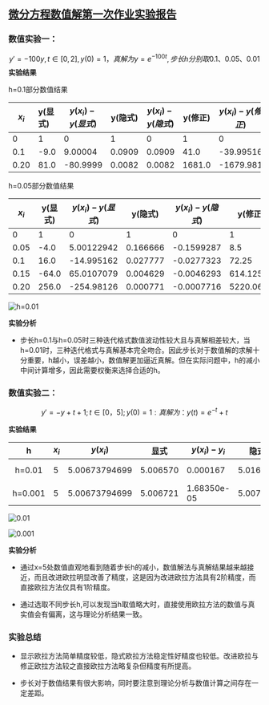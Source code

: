 ## <u>**微分方程数值解第一次作业实验报告**</u>

### **数值实验一：**


$$
y'=-100y,t∈[0,2],y(0)=1，真解为y=e^{-100t},步长h分别取0.1、0.05、0.01
$$
**实验结果**

h=0.1部分数值结果

| $x_i$ | y(显式) | $y(x_i)-y(显式)$ | y(隐式) | $y(x_i)-y(隐式)$ | y(修正) | $y(x_i)-y(修正)$ |
| ----- | :------ | ---------------- | ------- | ---------------- | ------- | ---------------- |
| 0     | 1       | 0                | 1       | 0                | 1       | 0                |
| 0.1   | -9.0    | 9.00004          | 0.0909  | 0.0909           | 41.0    | -39.99516        |
| 0.20  | 81.0    | -80.9999         | 0.0082  | 0.0082           | 1681.0  | -1679.981        |

h=0.05部分数值结果

| $x_i$ | y(显式) | $y(x_i)-y(显式)$ | y(隐式)  | $y(x_i)-y(隐式)$ | y(修正)   | $y(x_i)-y(修正)$ |
| ----- | ------- | ---------------- | -------- | ---------------- | --------- | ---------------- |
| 0     | 1       | 0                | 1        | 0                | 1         | 0                |
| 0.05  | -4.0    | 5.00122942       | 0.166666 | -0.1599287       | 8.5       | -7.4987705754    |
| 0.1   | 16.0    | -14.995162       | 0.027777 | -0.0277323       | 72.25     | -71.245162581    |
| 0.15  | -64.0   | 65.0107079       | 0.004629 | -0.0046293       | 614.125   | -613.11429202    |
| 0.20  | 256.0   | -254.98126       | 0.000771 | -0.0007716       | 5220.0625 | -5219.0437692    |



![h=0.01](D:\cnu\course\Differential_Equation\homework\h=0.01.png)

**实验分析**

- 步长h=0.1与h=0.05时三种迭代格式数值波动性较大且与真解相差较大，当h=0.01时，三种迭代格式与真解基本完全吻合。因此步长对于数值解的求解十分重要，h越小，误差越小，数值解更加逼近真解。但在实际问题中，h的减小中间计算增多，因此需要权衡来选择合适的h。

### **数值实验二：**

$$
y'=-y +t+1; t∈[0，5]; y(0)=1:
真解为：
y(t)=e^{-t}+t
$$

**实验结果**

|    h    | $x_i$ |   $y(x_i)$    | 显式     | $y(x_i)-y_i$ | 隐式     | $y(x_i)-y_i$ | 改进     | $y(x_i)-y_i$  |
| :-----: | ----- | :-----------: | -------- | ------------ | -------- | ------------ | -------- | ------------- |
| h=0.01  | 5     | 5.00673794699 | 5.006570 | 0.000167     | 5.016504 | -0.009766    | 5.006738 | -5.657474e-07 |
| h=0.001 | 5     | 5.00673794699 | 5.006721 | 1.68350e-05  | 5.007714 | -0.000976    | 5.006737 | -5.618993e-09 |



![0.01](D:\cnu\course\Differential_Equation\homework\0.01.png)

![0.001](D:\cnu\course\Differential_Equation\homework\0.001.png)

**实验分析**

- 通过x=5处数值直观地看到随着步长h的减小，数值解法与真解结果越来越接近，而且改进欧拉明显改善了精度，这是因为改进欧拉方法具有2阶精度，而直接欧拉方法仅具有1阶精度。

  

- 通过选取不同步长h,可以发现当h取值略大时，直接使用欧拉方法的数值与真实值会有偏离，这与理论分析结果一致。



### **实验总结**

- 显示欧拉方法简单精度较低，隐式欧拉方法稳定性好精度也较低。改进欧拉与修正欧拉方法较之直接欧拉方法略复杂但精度有所提高。



- 步长对于数值结果有很大影响，同时要注意到理论分析与数值计算之间存在一定差距。

